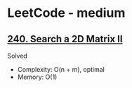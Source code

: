 # LeetCode - medium

## [240. Search a 2D Matrix II](https://leetcode.com/problems/search-a-2d-matrix-ii)

Solved

* Complexity: O(n + m), optimal
* Memory: O(1)
